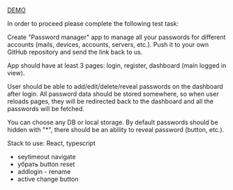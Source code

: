 [DEMO](https://ernestofernandezua.github.io/react-login-saver-clear/)

In order to proceed please complete the following test task:

Create "Password manager" app to manage all your passwords for different accounts (mails, devices, accounts, servers, etc.). Push it to your own GitHub repository and send the link back to us.

App should have at least 3 pages: login, register, dashboard (main logged in view).

User should be able to add/edit/delete/reveal passwords on the dashboard after login. 
All password data should be stored somewhere, so when user reloads pages, they will be redirected back to the dashboard and all the passwords will be fetched.

You can choose any DB or local storage. 
By default passwords should be hidden with "*", there should be an ability to reveal password (button, etc.).

Stack to use: React, typescript


- seytimeout navigate
- убрать button reset
- addlogin - rename
- active change button
